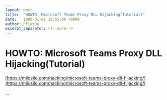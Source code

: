 ```yaml
---
layout: post
title:  "HOWTO: Microsoft Teams Proxy DLL Hijacking(Tutorial)"
date:   1990-01-01 19:55:00 +0000
author: PfiatDe
excerpt_separator: <!--more-->
---
```


# HOWTO: Microsoft Teams Proxy DLL Hijacking(Tutorial)
[https://milosilo.com/hacking/microsoft-teams-proxy-dll-hijacking/](https://milosilo.com/hacking/microsoft-teams-proxy-dll-hijacking/)

...
<!--more-->

